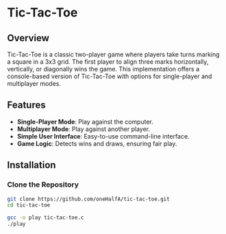 # Tic-Tac-Toe

## Overview

Tic-Tac-Toe is a classic two-player game where players take turns marking a square in a 3x3 grid. The first player to align three marks horizontally, vertically, or diagonally wins the game. This implementation offers a console-based version of Tic-Tac-Toe with options for single-player and multiplayer modes.

## Features

- **Single-Player Mode**: Play against the computer.
- **Multiplayer Mode**: Play against another player.
- **Simple User Interface**: Easy-to-use command-line interface.
- **Game Logic**: Detects wins and draws, ensuring fair play.

## Installation

### Clone the Repository

```bash
git clone https://github.com/oneHalfA/tic-tac-toe.git
cd tic-tac-toe

gcc -o play tic-tac-toe.c 
./play
